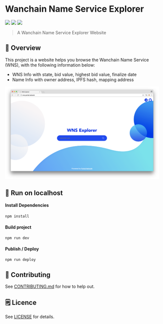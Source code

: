 # Wanchain Name Service Explorer

<a target="_blank" href="https://github.com/PortalNetwork/nifty-game/pulls" title="PRs Welcome"><img src="https://img.shields.io/badge/PRs-welcome-blue.svg"></a>
<img src="https://img.shields.io/hackage-deps/v/lens.svg"/>
<a target="_blank" href="#"><img src="https://img.shields.io/github/license/mashape/apistatus.svg"/></a>

> A Wanchain Name Service Explorer Website 

## 🚀 Overview
This project is a website helps you browse the Wanchain Name Service (WNS), with the following information below:
- WNS Info with state, bid value, highest bid value, finalize date
- Name Info with owner address, IPFS hash, mapping address

![WNS](./assets/wns.png)

## 🔨 Run on localhost

#### Install Dependencies

```
npm install
```

#### Build project

```
npm run dev
```

#### Publish / Deploy

```
npm run deploy
```

## 📣 Contributing
See [CONTRIBUTING.md](./CONTRIBUTING.md) for how to help out.

## 🗒 Licence
See [LICENSE](./LICENSE) for details.
